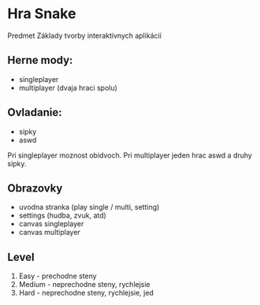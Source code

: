 # Hra Snake

Predmet Základy tvorby interaktívnych aplikácií


## Herne mody:
- singleplayer
- multiplayer (dvaja hraci spolu)


## Ovladanie: 
- sipky
- aswd 

Pri singleplayer moznost obidvoch.
Pri multiplayer jeden hrac aswd a druhy sipky.


## Obrazovky
- uvodna stranka (play single / multi, setting)
- settings (hudba, zvuk, atd)
- canvas singleplayer
- canvas multiplayer


## Level
1. Easy - prechodne steny
2. Medium - neprechodne steny, rychlejsie
3. Hard - neprechodne steny, rychlejsie, jed

## 



